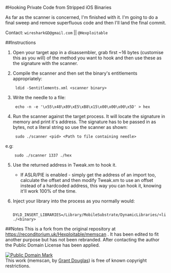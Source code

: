 #Hooking Private Code from Stripped iOS Binaries

As far as the scanner is concerned, I'm finished with it. I'm going to do a final sweep and remove superfluous code and then I'll land the final commit.

Contact: `wiresharkGD@gmail.com` || `@Hexploitable`

##Instructions

1. Open your target app in a disassembler, grab first ~16 bytes (customise this as you will) of the method you want to hook and then use these as the signature with the scanner.

2. Compile the scanner and then set the binary's entitlements appropriately:

		ldid -Sentitlements.xml <scanner binary>
3. Write the needle to a file:

		echo -n -e '\x55\x48\x89\xE5\xB8\x15\x00\x00\x00\x5D' > hex

4. Run the scanner against the target process. It will locate the signature in memory and print it's address. The signature has to be passed in as bytes, not a literal string so use the scanner as shown:

		sudo ./scanner <pid> <Path to file containing needle>
e.g:

		sudo ./scanner 1337 ./hex

5. Use the returned address in Tweak.xm to hook it.
	-	If ASLR/PIE is enabled - simply get the address of an import too, calculate the offset and then modify Tweak.xm to use an offset instead of a hardcoded address, this way you can hook it, knowing it'll work 100% of the time. 


6. Inject your library into the process as you normally would:

		DYLD_INSERT_LIBRARIES=/Library/MobileSubstrate/DynamicLibraries/<libName>.dylib ./<binary>

##Notes
This is a fork from the original repository at 
https://reconditorium.uk/Hexploitable/memscan .
It has been edited to fit another purpose but 
has not been rebranded. After contacting the author
the Public Domain License has been applied.

<p xmlns:dct="http://purl.org/dc/terms/">
<a rel="license" href="http://creativecommons.org/publicdomain/mark/1.0/">
<img src="http://i.creativecommons.org/p/mark/1.0/88x31.png"
     style="border-style: none;" alt="Public Domain Mark" />
	 </a>
	 <br />
	 This work (<span property="dct:title">memscan</span>, by <a href="https://hexplo.it/" rel="dct:creator"><span property="dct:title">Grant Douglas</span></a>) is free of known copyright restrictions.
	 </p>
